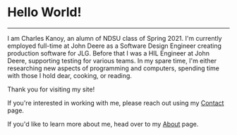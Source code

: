 # Hello World!

---
I am Charles Kanoy, an alumn of NDSU class of Spring 2021. I'm currently employed full-time at John Deere as a Software Design Engineer creating production software for JLG. Before that I was a HIL Engineer at John Deere, supporting testing for various teams. In my spare time, I'm either researching new aspects of programming and computers, spending time with those I hold dear, cooking, or reading.

Thank you for visiting my site!

If you're interested in working with me, please reach out using my [Contact](/contact) page.

If you'd like to learn more about me, head over to my [About](/about) page.
